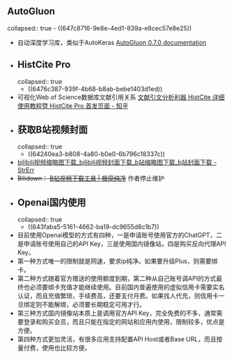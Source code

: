 ## AutoGluon
collapsed:: true
	- ((647c8716-9e8e-4ed1-839a-e8cec57e8e25))
- 自动深度学习库，类似于AutoKeras [AutoGluon 0.7.0 documentation](https://auto.gluon.ai/stable/index.html)
- ## HistCite Pro
  collapsed:: true
	- ((6476c387-939f-4b68-b8ab-bebe1403d1ed))
- 可视化Web of Science数据库文献引用关系 [文献引文分析利器 HistCite 详细使用教程暨 HistCite Pro 首发页面 - 知乎](https://zhuanlan.zhihu.com/p/20902898)
- ## 获取B站视频封面
  collapsed:: true
	- ((64240ea3-b808-4a80-b0e0-6b796c18337c))
- [bilibili视频缩略图下载_bilibili视频封面下载_b站缩略图下载_b站封面下载 - StrErr](https://www.strerr.com/bilibili.html)
- ~~Bilidown： [B站视频下载工具 | 极简纯净](https://zhouql.vip/bilibili/)~~ 作者停止维护
- ## Openai国内使用
  collapsed:: true
	- ((643faba5-5161-4662-ba19-dc9655d8c1b7))
- 目前使用Openai模型的方式有四种，一是申请账号使用官方的ChatGPT，二是申请账号使用自己的API Key，三是使用国内镜像站，四是购买反向代理API Key。
- 第一种方式唯一的限制就是网速，要求ip纯净。如果要升级Plus，则需要绑卡。
- 第二种方式随着官方赠送的使用额度到期，第二种从自己账号调API的方式最终也必须要绑卡充值才能继续使用。目前国内普遍使用的虚拟信用卡需要实名认证，而且充值繁琐，手续费高，还要支付月费。如果找人代充，则信用卡一旦绑定则不能解绑，必须要长期稳定可用才行。
- 第三种方式国内镜像站本质上是调用官方API Key，完全免费的不多，通常需要登录和购买会员，而且只能在指定的网站和应用内使用，限制较多，优点是方便。
- 第四种方式更加灵活，有很多应用支持配置API Host或者Base URL，而且按量付费，使用也比较方便。